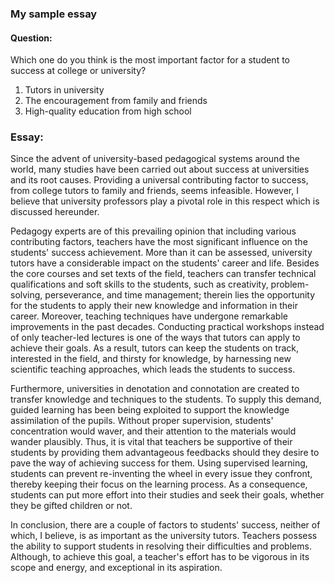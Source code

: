 ### My sample essay

#### Question:

Which one do you think is the most important factor for a student to success at college or university?
1. Tutors in university
2. The encouragement from family and friends
3. High-quality education from high school

### Essay:

Since the advent of university-based pedagogical systems around the world, many studies have been carried out about success at universities and its root causes. Providing a universal contributing factor to success, from college tutors to family and friends, seems infeasible. However, I believe that university professors play a pivotal role in this respect which is discussed hereunder.

Pedagogy experts are of this prevailing opinion that including various contributing factors, teachers have the most significant influence on the students' success achievement. More than it can be assessed,  university tutors have a considerable impact on the students' career and life. Besides the core courses and set texts of the field, teachers can transfer technical qualifications and soft skills to the students, such as creativity, problem-solving, perseverance, and time management; therein lies the opportunity for the students to apply their new knowledge and information in their career. Moreover, teaching techniques have undergone remarkable improvements in the past decades. Conducting practical workshops instead of only teacher-led lectures is one of the ways that tutors can apply to achieve their goals. As a result, tutors can keep the students on track, interested in the field, and thirsty for knowledge, by harnessing new scientific teaching approaches, which leads the students to success.

Furthermore, universities in denotation and connotation are created to transfer knowledge and techniques to the students. To supply this demand, guided learning has been being exploited to support the knowledge assimilation of the pupils. Without proper supervision, students' concentration would waver, and their attention to the materials would wander plausibly. Thus, it is vital that teachers be supportive of their students by providing them advantageous feedbacks should they desire to pave the way of achieving success for them. Using supervised learning, students can prevent re-inventing the wheel in every issue they confront, thereby keeping their focus on the learning process. As a consequence, students can put more effort into their studies and seek their goals, whether they be gifted children or not. 

In conclusion, there are a couple of factors to students' success, neither of which, I believe, is as important as the university tutors. Teachers possess the ability to support students in resolving their difficulties and problems. Although, to achieve this goal, a teacher's effort has to be vigorous in its scope and energy, and exceptional in its aspiration.
